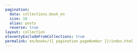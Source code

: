 ```yaml
---
pagination:
  data: collections.book_en
  size: 10
  alias: posts
  reverse: true
layout: collection
eleventyExcludeFromCollections: true
permalink: en/books/{{ pagination.pageNumber }}/index.html
---
```

